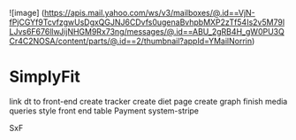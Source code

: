 ![image]
(https://apis.mail.yahoo.com/ws/v3/mailboxes/@.id==VjN-fPjCGYf9TcvfzgwUsDgxQGJNJ6CDvfs0ugenaBvhpbMXP2zTf54Is2v5M79lLJvs6F676llwJijNHGM9Rx73ng/messages/@.id==ABU_2gRB4H_gW0PU3QCr4C2NOSA/content/parts/@.id==2/thumbnail?appId=YMailNorrin)


# SimplyFit

link dt to front-end
create tracker
create diet page
create graph
finish media queries 
style front end table
Payment system-stripe


SxF
